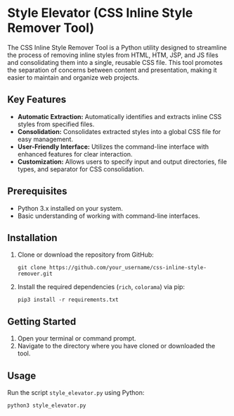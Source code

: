 # Style Elevator (CSS Inline Style Remover Tool)

The CSS Inline Style Remover Tool is a Python utility designed to streamline the process of removing inline styles from HTML, HTM, JSP, and JS files and consolidating them into a single, reusable CSS file. This tool promotes the separation of concerns between content and presentation, making it easier to maintain and organize web projects.

## Key Features

- **Automatic Extraction:** Automatically identifies and extracts inline CSS styles from specified files.
- **Consolidation:** Consolidates extracted styles into a global CSS file for easy management.
- **User-Friendly Interface:** Utilizes the command-line interface with enhanced features for clear interaction.
- **Customization:** Allows users to specify input and output directories, file types, and separator for CSS consolidation.

## Prerequisites

- Python 3.x installed on your system.
- Basic understanding of working with command-line interfaces.

## Installation

1. Clone or download the repository from GitHub:

    ```
    git clone https://github.com/your_username/css-inline-style-remover.git
    ```

2. Install the required dependencies (`rich`, `colorama`) via pip:

    ```
    pip3 install -r requirements.txt
    ```

## Getting Started

1. Open your terminal or command prompt.
2. Navigate to the directory where you have cloned or downloaded the tool.

## Usage

Run the script `style_elevator.py` using Python:
 ```
 python3 style_elevator.py
 ```

